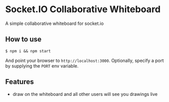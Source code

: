 
# Socket.IO Collaborative Whiteboard

A simple collaborative whiteboard for socket.io

## How to use

```
$ npm i && npm start
```

And point your browser to `http://localhost:3000`. Optionally, specify
a port by supplying the `PORT` env variable.

## Features

- draw on the whiteboard and all other users will see you drawings live